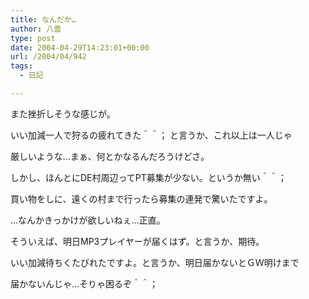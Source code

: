 ```yaml
---
title: なんだか…
author: 八雲
type: post
date: 2004-04-29T14:23:01+00:00
url: /2004/04/942
tags:
  - 日記

---
```

また挫折しそうな感じが。
  
いい加減一人で狩るの疲れてきた＾＾； と言うか、これ以上は一人じゃ
  
厳しいような…まぁ、何とかなるんだろうけどさ。
  
しかし、ほんとにDE村周辺ってPT募集が少ない。というか無い＾＾；
  
買い物をしに、遠くの村まで行ったら募集の連発で驚いたですよ。
  
…なんかきっかけが欲しいねぇ…正直。

そういえば、明日MP3プレイヤーが届くはず。と言うか、期待。
  
いい加減待ちくたびれたですよ。と言うか、明日届かないとＧＷ明けまで
  
届かないんじゃ…そりゃ困るぞ＾＾；
